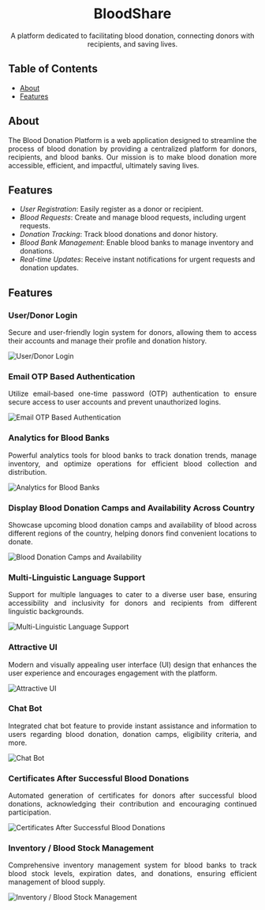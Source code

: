 
<!-- Project Title -->
<h1 align="center">BloodShare</h1>

<!-- Project Description -->
<p align="center">
  A platform dedicated to facilitating blood donation, connecting donors with recipients, and saving lives.
</p>

<!-- Badges -->
<p align="center">
  <!-- Add relevant badges here, such as build status, version, license, etc. -->
</p>

<!-- Table of Contents -->
## Table of Contents
- [About](#about)
- [Features](#features)

<!-- About Section -->
## About
<p align="justify">
  The Blood Donation Platform is a web application designed to streamline the process of blood donation by providing a centralized platform for donors, recipients, and blood banks. Our mission is to make blood donation more accessible, efficient, and impactful, ultimately saving lives.
</p>

<!-- Features Section -->
## Features
- *User Registration*: Easily register as a donor or recipient.
- *Blood Requests*: Create and manage blood requests, including urgent requests.
- *Donation Tracking*: Track blood donations and donor history.
- *Blood Bank Management*: Enable blood banks to manage inventory and donations.
- *Real-time Updates*: Receive instant notifications for urgent requests and donation updates.







<!-- Features Section -->
## Features

### User/Donor Login
<p align="justify">
  Secure and user-friendly login system for donors, allowing them to access their accounts and manage their profile and donation history.
</p>
<img src="path_to_image" alt="User/Donor Login" align="center" />

### Email OTP Based Authentication
<p align="justify">
  Utilize email-based one-time password (OTP) authentication to ensure secure access to user accounts and prevent unauthorized logins.
</p>
<img src="path_to_image" alt="Email OTP Based Authentication" align="center" />

### Analytics for Blood Banks
<p align="justify">
  Powerful analytics tools for blood banks to track donation trends, manage inventory, and optimize operations for efficient blood collection and distribution.
</p>
<img src="path_to_image" alt="Analytics for Blood Banks" align="center" />

### Display Blood Donation Camps and Availability Across Country
<p align="justify">
  Showcase upcoming blood donation camps and availability of blood across different regions of the country, helping donors find convenient locations to donate.
</p>
<img src="path_to_image" alt="Blood Donation Camps and Availability" align="center" />

### Multi-Linguistic Language Support
<p align="justify">
  Support for multiple languages to cater to a diverse user base, ensuring accessibility and inclusivity for donors and recipients from different linguistic backgrounds.
</p>
<img src="path_to_image" alt="Multi-Linguistic Language Support" align="center" />

### Attractive UI
<p align="justify">
  Modern and visually appealing user interface (UI) design that enhances the user experience and encourages engagement with the platform.
</p>
<img src="path_to_image" alt="Attractive UI" align="center" />

### Chat Bot
<p align="justify">
  Integrated chat bot feature to provide instant assistance and information to users regarding blood donation, donation camps, eligibility criteria, and more.
</p>
<img src="path_to_image" alt="Chat Bot" align="center" />

### Certificates After Successful Blood Donations
<p align="justify">
  Automated generation of certificates for donors after successful blood donations, acknowledging their contribution and encouraging continued participation.
</p>
<img src="path_to_image" alt="Certificates After Successful Blood Donations" align="center" />

### Inventory / Blood Stock Management
<p align="justify">
  Comprehensive inventory management system for blood banks to track blood stock levels, expiration dates, and donations, ensuring efficient management of blood supply.
</p>
<img src="path_to_image" alt="Inventory / Blood Stock Management" align="center" />






